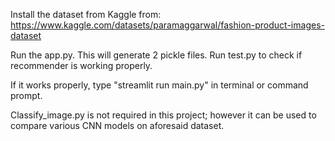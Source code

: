 Install the dataset from Kaggle from: https://www.kaggle.com/datasets/paramaggarwal/fashion-product-images-dataset

Run the app.py. This will generate 2 pickle files. Run test.py to check if recommender is working properly. 

If it works properly, type "streamlit run main.py" in terminal or command prompt.

Classify_image.py is not required in this project; however it can be used to compare various CNN models on aforesaid dataset.
